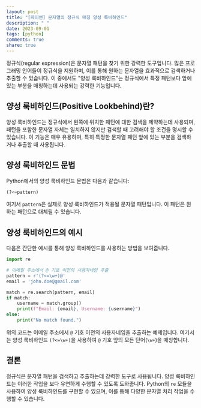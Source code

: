 ```yaml
---
layout: post
title: "[파이썬] 문자열의 정규식 매칭 양성 룩비하인드"
description: " "
date: 2023-09-01
tags: [python]
comments: true
share: true
---
```


정규식(regular expression)은 문자열 패턴을 찾기 위한 강력한 도구입니다. 많은 프로그래밍 언어들이 정규식을 지원하며, 이를 통해 원하는 문자열을 효과적으로 검색하거나 추출할 수 있습니다. 이 중에서도 "양성 룩비하인드"는 정규식에서 특정 패턴보다 앞에 있는 부분을 매칭하는데 사용되는 강력한 기능입니다.

## 양성 룩비하인드(Positive Lookbehind)란?

양성 룩비하인드는 정규식에서 왼쪽에 위치한 패턴에 대한 검색을 제약하는데 사용되며, 패턴을 포함한 문자열 자체는 일치하지 않지만 검색할 때 고려해야 할 조건을 명시할 수 있습니다. 이 기능은 매우 유용하며, 특히 특정한 문자열 패턴 앞에 있는 부분을 검색하거나 추출할 때 사용됩니다.

## 양성 룩비하인드 문법

Python에서의 양성 룩비하인드 문법은 다음과 같습니다:
```python
(?<=pattern)
```

여기서 `pattern`은 실제로 양성 룩비하인드가 적용될 문자열 패턴입니다. 이 패턴은 원하는 패턴으로 대체될 수 있습니다.

## 양성 룩비하인드의 예시

다음은 간단한 예시를 통해 양성 룩비하인드를 사용하는 방법을 보여줍니다.

```python
import re

# 이메일 주소에서 @ 기호 이전의 사용자네임 추출
pattern = r'(?<=\w+)@'
email = 'john.doe@gmail.com'

match = re.search(pattern, email)
if match:
    username = match.group()
    print(f"Email: {email}, Username: {username}")
else:
    print("No match found.")
```

위의 코드는 이메일 주소에서 `@` 기호 이전의 사용자네임을 추출하는 예제입니다. 여기서는 양성 룩비하인드 `(?<=\w+)`을 사용하여 `@` 기호 앞의 모든 단어(`\w+`)을 매칭합니다.

## 결론

정규식은 문자열 패턴을 검색하고 추출하는데 강력한 도구로 사용됩니다. 양성 룩비하인드는 이러한 작업을 보다 유연하게 수행할 수 있도록 도와줍니다. Python의 `re` 모듈을 사용하여 양성 룩비하인드를 구현할 수 있으며, 이를 통해 다양한 문자열 처리 작업을 수행할 수 있습니다.